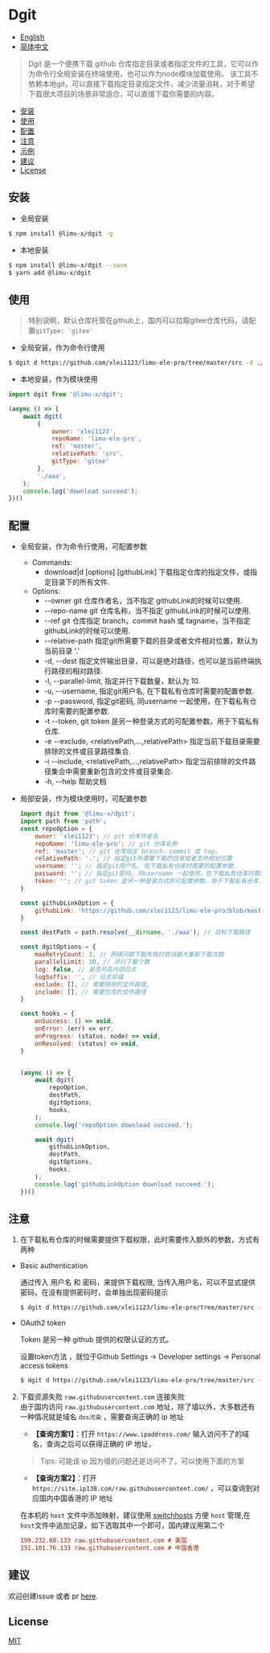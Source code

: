 # Dgit 
<!-- 
[![NPM version][npm-image]][npm-url]
[![build status][travis-image]][travis-url]
[![Test coverage][codecov-image]][codecov-url]
[![Known Vulnerabilities][snyk-image]][snyk-url]
[![npm download][download-image]][download-url]

[npm-image]: https://img.shields.io/npm/v/:packageName.svg?style=flat-square
[npm-url]: https://npmjs.org/package/:packageName
[travis-image]: https://www.travis-ci.org/xlei1123/:packageName.svg
[travis-url]: https://travis-ci.org/xlei1123/:packageName
[codecov-image]: https://codecov.io/gh/xlei1123/:packageName/branch/master/graph/badge.svg
[codecov-url]: https://codecov.io/gh/xlei1123/:packageName
[snyk-image]: https://snyk.io/test/github/xlei1123/:packageName/badge.svg?targetFile=package.json
[snyk-url]: https://snyk.io/test/github/xlei1123/:packageName?targetFile=package.json
[download-image]: https://img.shields.io/npm/dm/:packageName.svg?style=flat-square
[download-url]: https://npmjs.org/package/:packageName -->

- [English](README.en_US.md)
- [简体中文](README.md)

> Dgit 是一个便携下载 github 仓库指定目录或者指定文件的工具，它可以作为命令行全局安装在终端使用，也可以作为node模块加载使用。 该工具不依赖本地git，可以直接下载指定目录指定文件，减少流量消耗，对于希望下载很大项目的场景非常适合，可以直接下载你需要的内容。

- [安装](#安装)
- [使用](#使用)
- [配置](#配置)
- [注意](#注意)
- [示例](#示例)
- [建议](#建议)
- [License](#license)

## 安装
+ 全局安装
```bash
$ npm install @limu-x/dgit -g
```
+ 本地安装
```bash
$ npm install @limu-x/dgit --save
$ yarn add @limu-x/dgit
```

## 使用

> 特别说明，默认仓库托管在github上，国内可以拉取gitee仓库代码，请配置`gitType: 'gitee'`
+ 全局安装，作为命令行使用
```bash
$ dgit d https://github.com/xlei1123/limu-ele-pro/tree/master/src -d ./abc
```

+ 本地安装，作为模块使用
```js
import dgit from '@limu-x/dgit';

(async () => {
    await dgit(
        {
            owner: 'xlei1123',
            repoName: 'limu-ele-pro',
            ref: 'master',
            relativePath: 'src',
            gitType: 'gitee'
        },
        './aaa',
    );
    console.log('download succeed');
})()
```

## 配置
+ 全局安装，作为命令行使用，可配置参数
    - Commands:
        * download|d [options] [githubLink]  下载指定仓库的指定文件，或指定目录下的所有文件.
    - Options:
        * --owner <ownerName>             git 仓库作者名，当不指定 githubLink的时候可以使用.
        * --repo-name <repoName>          git 仓库名称，当不指定 githubLink的时候可以使用.
        * --ref <refName>                 git 仓库指定 branch，commit hash 或 tagname，当不指定 githubLink的时候可以使用.
        * --relative-path <relativePath>  指定git所需要下载的目录或者文件相对位置，默认为当前目录 '.'
        * -d, --dest <destPath>           指定文件输出目录，可以是绝对路径，也可以是当前终端执行路径的相对路径.
        * -l, --parallel-limit, <number>  指定并行下载数量，默认为 10.
        * -u, --username, <username>      指定git用户名, 在下载私有仓库时需要的配置参数.
        * -p --password, <password>       指定git密码, 同username 一起使用，在下载私有仓库时需要的配置参数.
        * -t --token, <token>             git token 是另一种登录方式的可配置参数，用于下载私有仓库.
        * -e --exclude, <relativePath,...,relativePath>  指定当前下载目录需要排除的文件或目录路径集合.
        * -i --include, <relativePath,...,relativePath>  指定当前排除的文件路径集合中需要重新包含的文件或目录集合.
        * -h, --help                      帮助文档

+ 局部安装，作为模块使用时，可配置参数
    ```js
    import dgit from '@limu-x/dgit';
    import path from 'path';
    const repoOption = {
        owner: 'xlei1123'; // git 仓库作者名
        repoName: 'limu-ele-pro'; // git 仓库名称
        ref: 'master'; // git 仓库指定 branch，commit 或 tag，
        relativePath: '.'; // 指定git所需要下载的目录或者文件相对位置
        username: ''; // 指定git用户名, 在下载私有仓库时需要的配置参数.
        password: ''; // 指定git密码, 同username 一起使用，在下载私有仓库时需要的配置参数.
        token: ''; // git token 是另一种登录方式的可配置参数，用于下载私有仓库.
    }

    const githubLinkOption = {
        githubLink: 'https://github.com/xlei1123/limu-ele-pro/blob/master/PLAN.txt', // 也可以直接指定github 需要下载路径的地址
    }

    const destPath = path.resolve(__dirname, './aaa'); // 目标下载路径

    const dgitOptions = {
        maxRetryCount: 3, // 网络问题下载失败时尝试最大重新下载次数
        parallelLimit: 10, // 并行下载个数
        log: false, // 是否开启内部日志
        logSuffix: '', // 日志前缀
        exclude: [], // 需要排除的文件路径,
        include: [], // 需要包含的文件路径
    }

    const hooks = {
        onSuccess: () => void,
        onError: (err) => err,
        onProgress: (status, node) => void,
        onResolved: (status) => void,
    }


    (async () => {
        await dgit(
            repoOption,
            destPath,
            dgitOptions,
            hooks,
        );
        console.log('repoOption download succeed.');

        await dgit(
            githubLinkOption,
            destPath,
            dgitOptions,
            hooks,
        );
        console.log('githubLinkOption download succeed.');
    })()
    ```    
## 注意
1. 在下载私有仓库的时候需要提供下载权限，此时需要传入额外的参数，方式有两种
+ Basic authentication 

    通过传入 用户名 和 密码，来提供下载权限, 当传入用户名，可以不显式提供密码，在没有提供密码时，会单独出现密码提示

    ```bash
    $ dgit d https://github.com/xlei1123/limu-ele-pro/tree/master/src -d ./abc -u xlei1123
    ```
+ OAuth2 token

    Token 是另一种 github 提供的权限认证的方式。

    设置token方法 ，就位于Github Settings -> Developer settings -> Personal access tokens

    ```bash
    $ dgit d https://github.com/xlei1123/limu-ele-pro/tree/master/src -d ./abc -t OAUTH-TOKEN
    ```

2. 下载资源失败 `raw.githubusercontent.com` 连接失败  
    由于国内访问 `raw.githubusercontent.com` 地址，除了墙以外，大多数还有一种情况就是域名 `dns污染` ，需要查询正确的 ip 地址 
    - **【查询方案1】**：打开 `https://www.ipaddress.com/` 输入访问不了的域名，查询之后可以获得正确的 IP 地址， 

    > Tips: 可能该 ip 因为墙的问题还是访问不了，可以使用下面的方案
    - **【查询方案2】**：打开 `https://site.ip138.com/raw.githubusercontent.com/` ，可以查询到对应国内中国香港的 IP 地址

    在本机的 `host` 文件中添加映射，建议使用 [switchhosts](https://github.com/oldj/SwitchHosts/releases) 方便 `host` 管理,在 `host`文件中追加记录，如下选取其中一个即可，国内建议用第二个

    ```ini
    199.232.68.133 raw.githubusercontent.com # 美国
    151.101.76.133 raw.githubusercontent.com # 中国香港
    ```

## 建议
欢迎创建issue 或者 pr [here](https://github.com/xlei1123/dgit/issues).

## License

[MIT](LICENSE)
